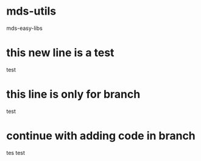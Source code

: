# mds-utils
mds-easy-libs

# this new line is a test
test

# this line is only for branch
test

# continue with adding code in branch
tes test
